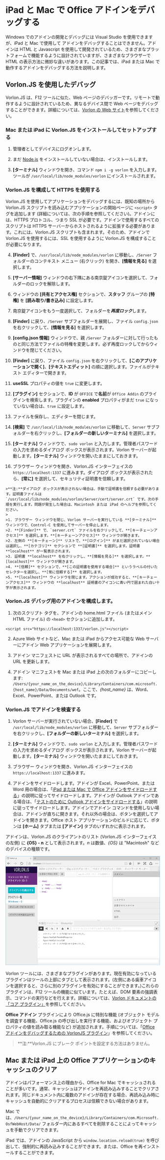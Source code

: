 # <a name="debug-office-add-ins-on-ipad-and-mac"></a>iPad と Mac で Office アドインをデバッグする

Windows でのアドインの開発とデバッグには Visual Studio を使用できますが、iPad と Mac で使用して アドインをデバッグすることはできません。アドインは HTML と Javascript を使用して開発されているため、さまざまなプラットフォームで機能するように設計されていますが、さまざまなブラウザーで HTML の表示方法に微妙な違いがあります。この記事では、iPad または Mac で動作するアドインをデバッグする方法を説明します。 

## <a name="debugging-with-vorlonjs"></a>Vorlon.JS を使用したデバッグ 

Vorlon.JS は、F12 ツールに似た、Web ページのデバッガーです。リモートで動作するように設計されているため、異なるデバイス間で Web ページをデバッグすることができます。詳細については、[Vorlon の Web サイト](http://www.vorlonjs.com)を参照してください。  

### <a name="install-and-set-up-up-vorlonjs-on-a-mac-or-ipad"></a>Mac または iPad に Vorlon.JS をインストールしてセットアップする 

1.    管理者としてデバイスにログオンします。

2.    まだ [Node.js](https://nodejs.org) をインストールしていない場合は、インストールします。 

2.    **[ターミナル]** ウィンドウを開き、コマンド `npm i -g vorlon` を入力します。ツールが `/usr/local/lib/node_modules/vorlon` にインストールされます。

### <a name="configure-vorlonjs-to-use-https"></a>Vorlon.JS を構成して HTTPS を使用する

Vorlon.JS を使用してアプリケーションをデバッグするには、既知の場所から Vorlon.JS スクリプトを読み込むアプリケーションの開始ページに `<script>` タグを追加します (詳細については、次の手順を参照してください)。アドインには、HTTPS プロトコル、つまり SSL が必要です。アドインで使用するすべてのスクリプトは HTTPS サーバーからホストされるように拡張する必要があります。これには、Vorlon.JS スクリプトも含まれます。そのため、アドインで Vorlon.JS を使用するには、SSL を使用するように Vorlon.JS を構成することが必要になります。 

4.    **[Finder]** で、`/usr/local/lib/node_modules/vorlon` に移動し、`/Server` フォルダーのコンテキスト メニュー (右クリック) を開き、**[情報を見る]** を選択します。

5.    **[サーバー情報]** ウィンドウの右下隅にある南京錠アイコンを選択して、フォルダーのロックを解除します。

6. ウィンドウの **[共有とアクセス権]** セクションで、**スタッフ** グループの **[特権]** を **[読み取り/書き込み]** に設定します。

7. 南京錠アイコンをもう一度選択して、フォルダーを***再度ロック***します。

8. **[Finder]** に戻り、`/Server` サブフォルダーを展開し、ファイル `config.json` を右クリックして、**[情報を見る]** を選択します。

9. **[config.json 情報]** ウィンドウで、親 `/Server` フォルダーに対して行ったものと同じ方法でファイルの特権を変更します。必ず再度ロックしてからウィンドウを閉じてください。

10. **[Finder]** に戻り、ファイル `config.json` を右クリックして、**[このアプリケーションで開く]**、**[テキストエディット]** の順に選択します。ファイルがテキスト エディターで開きます。

11. **useSSL** プロパティの値を `true` に変更します。

12. **[プラグイン]** セクションで、**ID** が `OFFICE` で**名前**が `Office Addin` のプライグインを検索します。プラグインの **enabled** プロパティがまだ `true` になっていない場合は、`true` に設定します。

13. ファイルを保存し、エディターを閉じます。

5.    **[検索]** で `/usr/local/lib/node_modules/vorlon` に移動して、`Server` サブフォルダーを右クリックし、**[フォルダーの新しいターミナル]** を選択します。 
    
7.    **[ターミナル]** ウィンドウで、`sudo vorlon` と入力します。管理者パスワードの入力を求めるダイアログ ボックスが表示されます。Vorlon サーバーが起動します。**[ターミナル]** ウィンドウを開いたままにしておきます。

6.    ブラウザー ウィンドウを開き、Vorlon.JS インターフェイスの `https://localhost:1337` に進みます。ダイアログ ボックスが表示されたら、**[常に]** を選択して、セキュリティ証明書を信頼します。 

    >**注:**ダイアログ ボックスが表示されない場合は、手動で証明書を信頼する必要があります。証明書ファイルは `/usr/local/lib/node_modules/vorlon/Server/cert/server.crt` です。次の手順を実行します。問題が発生した場合は、Macintosh または iPad のヘルプを参照してください。 
    >
    >1. ブラウザー ウィンドウを閉じ、Vorlon サーバーを実行している **[ターミナル]** ウィンドウで、Control-C を使用してサーバーを停止します。
    >2. **[Finder]** で、`server.crt` ファイルを右クリックして、**[キーチェーンアクセス]** を選択します。**[キーチェーンアクセス]** ウィンドウが開きます。
    >2. 左側の **[キーチェーン]** リストで、**[ログイン]** がまだ選択されていない場合は選択し、**[カテゴリ]** セクションで **[証明書]** を選択します。証明書 **localhost** が一覧表示されます。
    >3. 証明書 **localhost** を右クリックし、**[情報を見る]** を選択します。**[localhost]** ウィンドウが開きます。
    >4. **[信頼]** セクションで、**[この証明書を使用する場合]** というラベルの付いたセレクターを選択し、**[常に信頼する]** を選択します。 
    >5. **[localhost]** ウィンドウを閉じます。アクションが成功すると、**[キーチェーンアクセス]** ウィンドウの **localhost** 証明書のアイコンに青い円で囲まれた白い十字が表示されます。

### <a name="configure-the-add-in-for-vorlonjs-debugging"></a>Vorlon.JS デバッグ用のアドインを構成します。

1. 次のスクリプト タグを、アドインの home.html ファイル (またはメイン HTML ファイル) の `<head>` セクションに追加します。
```    
<script src="https://localhost:1337/vorlon.js"></script>    
```  

2. Azure Web サイトなど、Mac または iPad からアクセス可能な Web サーバーにアドイン Web アプリケーションを展開します。 

3. アドイン マニフェストに URL が表示されるすべての場所で、アドインの URL を更新します。

4. アドイン マニフェストを Mac または iPad 上の次のフォルダーにコピーします: `/Users/{your_name_on_the_device}/Library/Containers/com.microsoft.{host_name}/Data/Documents/wef`。ここで、*{host_name}* は、Word、Excel、PowerPoint、または Outlook です。

### <a name="inspect-an-add-in-in-vorlonjs"></a>Vorlon.JS でアドインを検査する

1. Vorlon サーバーが実行されていない場合、**[Finder]** で `/usr/local/lib/node_modules/vorlon` に移動して、`Server` サブフォルダーを右クリックし、**[フォルダーの新しいターミナル]** を選択します。 
    
7.    **[ターミナル]** ウィンドウで、`sudo vorlon` と入力します。管理者パスワードの入力を求めるダイアログ ボックスが表示されます。Vorlon サーバーが起動します。**[ターミナル]** ウィンドウを開いたままにしておきます。

6.    ブラウザー ウィンドウを開き、Vorlon.JS インターフェイスの `https://localhost:1337` に進みます。

7. アドインをサイドロードします。アドインが Excel、PowerPoint、または Word 用の場合は、「[iPad または Mac で Office アドインをサイドロードする](https://dev.office.com/docs/add-ins/testing/sideload-an-office-add-in-on-ipad-and-mac)」の説明に従ってサイドロードします。アドインが Outlook アドインである場合は、「[テストのために Outlook アドインをサイドロードする](https://dev.office.com/docs/add-ins/testing/sideload-outlook-add-ins-for-testing)」の説明に従ってサイドロードします。アドインでアドイン コマンドを使用しない場合は、アドインが直ちに開きます。それ以外の場合は、ボタンを選択してアドインを開きます。Office ホスト アプリケーションのビルドに応じて、ボタンは **[ホーム]** タブまたは **[アドイン]** タブのいずれかに表示されます。

アドインは、Vorlon.JS のクライアントのリスト (Vorlon.JS インターフェイスの左側) に **{OS} - n** として表示されます。*n* は数値、*{OS}* は "Macintosh" などのデバイスの種類です。 

![Vorlon.js インターフェイスを示すスクリーン ショット](../../images/vorlon_interface.png)

Vorlon ツールには、さまざまなプラグインがあります。現在有効になっているプラグインはツールの上部にタブとして表示されます。(左側にある歯車アイコンを選択すると、さらに別のプラグインを有効にすることができます。)これらのプラグインは、F12 ツールの機能に似ています。たとえば、DOM 要素の強調表示、コマンドの実行などを行えます。詳細については、[Vorlon ドキュメントの「コア プラグイン」](http://vorlonjs.com/documentation/#console)を参照してください。 

**Office アドイン** プラグインにより Office.js に特別な機能 (オブジェクト モデルを調査する機能、Office.js の呼び出しを実行する機能、およびオブジェクト プロパティの値を読み取る機能など) が追加されます。手順については、「[Office アドインをデバッグするための VorlonJS プラグイン](https://blogs.msdn.microsoft.com/mim/2016/02/18/vorlonjs-plugin-for-debugging-office-addin/)」を参照してください。

>**注:**Vorlon.JS にブレーク ポイントを設定する方法はありません。

## <a name="clearing-the-office-applications-cache-on-a-mac-or-ipad"></a>Mac または iPad 上の Office アプリケーションのキャッシュのクリア

アドインはパフォーマンス上の理由から、Office for Mac でキャッシュされることが多いです。通常、キャッシュはアドインを再読み込みすることでクリアされます。同じドキュメント内に複数のアドインが存在する場合、再読み込み時にキャッシュを自動的にクリアするプロセスは信頼できない場合があります。 

Mac では、`/Users/{your_name_on_the_device}/Library/Containers/com.Microsoft.OsfWebHost/Data/` フォルダー内にあるすべてを削除することによってキャッシュを手動でクリアできます。 

iPad では、アドインの JavaScript から `window.location.reload(true)` を呼び出して、強制的に再読み込みすることができます。または、Office を再インストールすることができます。
